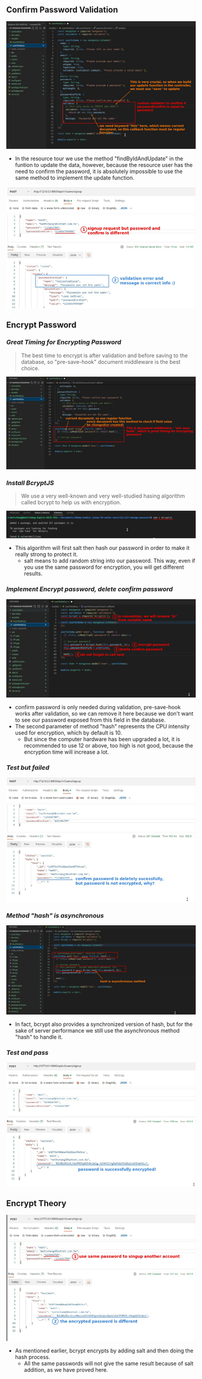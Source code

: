 ## **Confirm Password Validation**

![Alt confirm password validate](pic/01.jpg)

- In the resource tour we use the method "findByIdAndUpdate" in the funtion to update the data, however, because the resource user has the need to confirm the password, it is absolutely impossible to use the same method to implement the update function.

![Alt test with Postman](pic/02.jpg)

## **Encrypt Password**

### _Great Timing for Encrypting Password_

> The best time to encrypt is after validation and before saving to the database, so "pre-save-hook" document middleware is the best choice.

![Alt pre save hook, document middleware](pic/03.jpg)

### _Install BcryptJS_

> We use a very well-known and very well-studied hasing algorithm called bcrypt to help us with encryption.

![Alt install bcryptjs](pic/04.jpg)

- This algorithm will first salt then hash our password in order to make it really strong to protect it.
  - salt means to add random string into our password. This way, even if you use the same password for encryption, you will get different results.

### _Implement Encrypt password, delete confirm password_

![Alt encrypt password, delete confirm password, next](pic/05.jpg)

- confirm password is only needed during validation, pre-save-hook works after validation, so we can remove it here because we don't want to see our password exposed from this field in the database.
- The second parameter of method "hash" represents the CPU intensity used for encryption, which by default is 10.
  - But since the computer hardware has been upgraded a lot, it is recommended to use 12 or above, too high is not good, because the encryption time will increase a lot.

### _Test but failed_

![Alt test bug failed](pic/06.jpg)

### _Method "hash" is asynchronous_

![Alt forgot hash method is async, fix it](pic/07.jpg)

- In fact, bcrypt also provides a synchronized version of hash, but for the sake of server performance we still use the asynchronous method "hash" to handle it.

### _Test and pass_

![Alt test it again](pic/08.jpg)

## **Encrypt Theory**

![Alt signup another account with same password](pic/09.jpg)

- As mentioned earlier, bcrypt encrypts by adding salt and then doing the hash process.
  - All the same passwords will not give the same result because of salt addition, as we have proved here.
